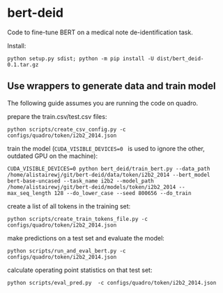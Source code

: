 # bert-deid

Code to fine-tune BERT on a medical note de-identification task.

Install:

```
python setup.py sdist; python -m pip install -U dist/bert_deid-0.1.tar.gz
```

## Use wrappers to generate data and train model

The following guide assumes you are running the code on quadro.

prepare the train.csv/test.csv files:

`python scripts/create_csv_config.py -c configs/quadro/token/i2b2_2014.json`

train the model (`CUDA_VISIBLE_DEVICES=0 ` is used to ignore the other, outdated GPU on the machine):

`CUDA_VISIBLE_DEVICES=0 python bert_deid/train_bert.py --data_path /home/alistairewj/git/bert-deid/data/token/i2b2_2014 --bert_model bert-base-uncased --task_name i2b2 --model_path /home/alistairewj/git/bert-deid/models/token/i2b2_2014 --max_seq_length 128 --do_lower_case --seed 800656 --do_train`

create a list of all tokens in the training set:

`python scripts/create_train_tokens_file.py -c configs/quadro/token/i2b2_2014.json`

make predictions on a test set and evaluate the model:

`python scripts/run_and_eval_bert.py -c configs/quadro/token/i2b2_2014.json`

calculate operating point statistics on that test set:

`python scripts/eval_pred.py  -c configs/quadro/token/i2b2_2014.json`
